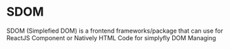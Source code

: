 # SDOM
SDOM (Simplefied DOM) is a frontend frameworks/package that can use for ReactJS Component or Natively HTML Code for simplyfly DOM Managing
